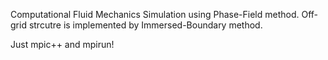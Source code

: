 Computational Fluid Mechanics Simulation using Phase-Field method.
Off-grid strcutre is implemented by Immersed-Boundary method.

Just mpic++ and mpirun!
